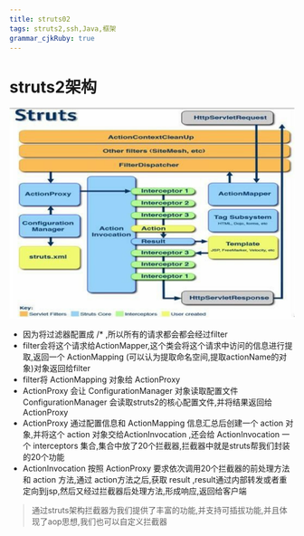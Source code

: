 ```yaml
---
title: struts02
tags: struts2,ssh,Java,框架
grammar_cjkRuby: true
---
```


# struts2架构

![struts2架构示意图][1]

- 因为将过滤器配置成 /* ,所以所有的请求都会都会经过filter
- filter会将这个请求给ActionMapper,这个类会将这个请求中访问的信息进行提取,返回一个 ActionMapping (可以认为提取命名空间,提取actionName的对象)对象返回给filter
- filter将 ActionMapping 对象给 ActionProxy
- ActionProxy 会让 ConfigurationManager 对象读取配置文件ConfigurationManager 会读取struts2的核心配置文件,并将结果返回给 ActionProxy
- ActionProxy 通过配置信息和 ActionMapping 信息汇总后创建一个 action 对象,并将这个 action 对象交给ActionInvocation ,还会给 ActionInvocation 一个 interceptors 集合,集合中放了20个拦截器,拦截器中就是struts帮我们封装的20个功能
- ActionInvocation 按照 ActionProxy 要求依次调用20个拦截器的前处理方法和 action 方法,通过 action方法之后,获取 result ,result通过内部转发或者重定向到jsp,然后又经过拦截器后处理方法,形成响应,返回给客户端

> 通过struts架构拦截器为我们提供了丰富的功能,并支持可插拔功能,并且体现了aop思想,我们也可以自定义拦截器





  [1]: https://www.github.com/xiesen310/notes_Images/raw/master/images/1505127945210.jpg
